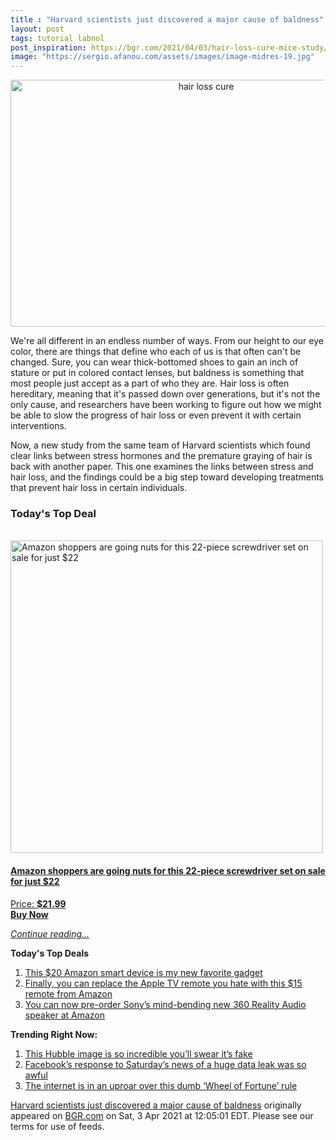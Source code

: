 ```yaml
---
title : "Harvard scientists just discovered a major cause of baldness"
layout: post
tags: tutorial labnol
post_inspiration: https://bgr.com/2021/04/03/hair-loss-cure-mice-study/
image: "https://sergio.afanou.com/assets/images/image-midres-19.jpg"
---
```


<center><a href="https://bgr.com/2021/04/03/hair-loss-cure-mice-study/" class="bgr-rss-featured-image bgr-rss-test-class"><img loading="lazy" width="610" height="395" src="https://bgr.com/wp-content/uploads/2020/11/BGRpic-Recovered-Recovered-1.jpg?quality=70&amp;strip=all&amp;w=610" class="attachment-feed_normal size-feed_normal wp-post-image" alt="hair loss cure" loading="lazy" srcset="https://bgr.com/wp-content/uploads/2020/11/BGRpic-Recovered-Recovered-1.jpg 1600w, https://bgr.com/wp-content/uploads/2020/11/BGRpic-Recovered-Recovered-1.jpg?resize=150,97 150w, https://bgr.com/wp-content/uploads/2020/11/BGRpic-Recovered-Recovered-1.jpg?resize=300,194 300w, https://bgr.com/wp-content/uploads/2020/11/BGRpic-Recovered-Recovered-1.jpg?resize=768,497 768w, https://bgr.com/wp-content/uploads/2020/11/BGRpic-Recovered-Recovered-1.jpg?resize=1024,662 1024w, https://bgr.com/wp-content/uploads/2020/11/BGRpic-Recovered-Recovered-1.jpg?resize=1536,994 1536w, https://bgr.com/wp-content/uploads/2020/11/BGRpic-Recovered-Recovered-1.jpg?resize=610,395 610w, https://bgr.com/wp-content/uploads/2020/11/BGRpic-Recovered-Recovered-1.jpg?resize=664,430 664w, https://bgr.com/wp-content/uploads/2020/11/BGRpic-Recovered-Recovered-1.jpg?resize=1200,776 1200w, https://bgr.com/wp-content/uploads/2020/11/BGRpic-Recovered-Recovered-1.jpg?resize=782,506 782w, https://bgr.com/wp-content/uploads/2020/11/BGRpic-Recovered-Recovered-1.jpg?resize=827,535 827w, https://bgr.com/wp-content/uploads/2020/11/BGRpic-Recovered-Recovered-1.jpg?resize=800,518 800w" sizes="(max-width: 610px) 100vw, 610px" title="hair loss cure" /></a></center><p>We're all different in an endless number of ways. From our height to our eye color, there are things that define who each of us is that often can't be changed. Sure, you can wear thick-bottomed shoes to gain an inch of stature or put in colored contact lenses, but baldness is something that most people just accept as a part of who they are. Hair loss is often hereditary, meaning that it's passed down over generations, but it's not the only cause, and researchers have been working to figure out how we might be able to slow the progress of hair loss or even prevent it with certain interventions.</p>
<p>Now, a new study from the same team of Harvard scientists which found clear links between stress hormones and the premature graying of hair is back with another paper. This one examines the links between stress and hair loss, and the findings could be a big step toward developing treatments that prevent hair loss in certain individuals.</p>
<h3>Today's Top Deal</h3>
<p><a href="https://www.amazon.com/dp/B08N66W9WG?tag=b0c55topdeals-20"><br><img height="500px" width="500px" src="https://m.media-amazon.com/images/I/51Zhst0pADL.jpg" alt="Amazon shoppers are going nuts for this 22-piece screwdriver set on sale for just $22"><br></a></p>
<h4><a href="https://www.amazon.com/dp/B08N66W9WG?tag=b0c55rss-20">Amazon shoppers are going nuts for this 22-piece screwdriver set on sale for just $22</a></h4>
<p><a href="https://www.amazon.com/dp/B08N66W9WG?tag=b0c55rss-20">Price: <strong>$21.99</strong></a><br><strong><a href="https://www.amazon.com/dp/B08N66W9WG?tag=b0c55rss-20">Buy Now</a></strong></p>
<p><a href="https://bgr.com/2021/04/03/hair-loss-cure-mice-study/" class="more-link"><em>Continue reading...</em></a></p>

<p><strong>Today's Top Deals</strong></p>
<ol>
<li><a href="https://bgr.com/2021/04/02/best-amazon-devices-dash-smart-shelf-deals/?utm_source=rss&#038;utm_campaign=topdeals">This $20 Amazon smart device is my new favorite gadget</a></li>
<li><a href="https://bgr.com/2021/04/02/finally-you-can-replace-the-apple-tv-remote-you-hate-with-this-15-remote-from-amazon/?utm_source=rss&#038;utm_campaign=topdeals">Finally, you can replace the Apple TV remote you hate with this $15 remote from Amazon</a></li>
<li><a href="https://bgr.com/2021/04/02/sony-wireless-speaker-amazon-deal-360-reality-audio/?utm_source=rss&#038;utm_campaign=topdeals">You can now pre-order Sony&#8217;s mind-bending new 360 Reality Audio speaker at Amazon</a></li>
</ol>

<p><strong>Trending Right Now:</strong></p>
<ol>
<li><a href="https://bgr.com/2021/04/02/hubble-photo-veil-nebula/">This Hubble image is so incredible you&#8217;ll swear it&#8217;s fake</a></li>
<li><a href="https://bgr.com/2021/04/03/facebook-data-leak-533-million-user-records-leaked-online/">Facebook’s response to Saturday’s news of a huge data leak was so awful</a></li>
<li><a href="https://bgr.com/2021/04/03/wheel-of-fortune-fans-angry-about-contestant-loss-over-technicality/">The internet is in an uproar over this dumb &#8216;Wheel of Fortune&#8217; rule</a></li>
</ol>
<p><a href="https://bgr.com/2021/04/03/hair-loss-cure-mice-study/">Harvard scientists just discovered a major cause of baldness</a> originally appeared on <a href="http://bgr.com">BGR.com</a> on Sat, 3 Apr 2021 at 12:05:01 EDT. Please see our terms for use of feeds.</p>